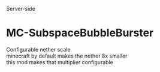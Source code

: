 Server-side
# MC-SubspaceBubbleBurster
Configurable nether scale  
minecraft by default makes the nether 8x smaller  
this mod makes that multiplier configurable
